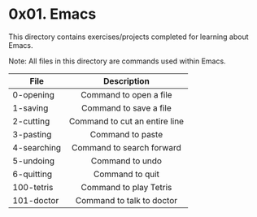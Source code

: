 # 0x01. Emacs

This directory contains exercises/projects completed for learning about Emacs.

Note: All files in this directory are commands used within Emacs.

| File | Description |
| ---- |:-----------:|
| 0-opening | Command to open a file |
| 1-saving | Command to save a file |
| 2-cutting | Command to cut an entire line |
| 3-pasting | Command to paste |
| 4-searching | Command to search forward |
| 5-undoing | Command to undo |
| 6-quitting | Command to quit |
| 100-tetris | Command to play Tetris |
| 101-doctor | Command to talk to doctor |
